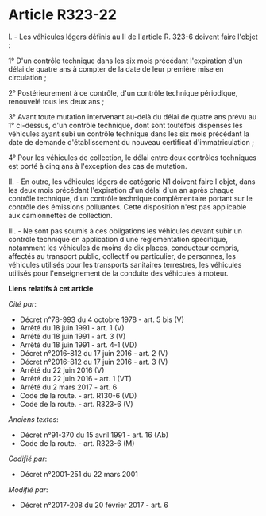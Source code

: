 # Article R323-22

I. - Les véhicules légers définis au II de l'article R. 323-6 doivent faire l'objet : 

1° D'un contrôle technique dans les six mois précédant l'expiration d'un délai de quatre ans à compter de la date de leur
première mise en circulation ; 

2° Postérieurement à ce contrôle, d'un contrôle technique périodique, renouvelé tous les deux ans ; 

3° Avant toute mutation intervenant au-delà du délai de quatre ans prévu au 1° ci-dessus, d'un contrôle technique, dont sont
toutefois dispensés les véhicules ayant subi un contrôle technique dans les six mois précédant la date de demande
d'établissement du nouveau certificat d'immatriculation ; 

4° Pour les véhicules de collection, le délai entre deux contrôles techniques est porté à cinq ans à l'exception des cas de
mutation. 

II. - En outre, les véhicules légers de catégorie N1 doivent faire l'objet, dans les deux mois précédant l'expiration d'un
délai d'un an après chaque contrôle technique, d'un contrôle technique complémentaire portant sur le contrôle des émissions
polluantes. Cette disposition n'est pas applicable aux camionnettes de collection. 

III. - Ne sont pas soumis à ces obligations les véhicules devant subir un contrôle technique en application d'une
réglementation spécifique, notamment les véhicules de moins de dix places, conducteur compris, affectés au transport public,
collectif ou particulier, de personnes, les véhicules utilisés pour les transports sanitaires terrestres, les véhicules
utilisés pour l'enseignement de la conduite des véhicules à moteur.

**Liens relatifs à cet article**

_Cité par_:

  - Décret n°78-993 du 4 octobre 1978 - art. 5 bis (V)
  - Arrêté du 18 juin 1991 - art. 1 (V)
  - Arrêté du 18 juin 1991 - art. 3 (V)
  - Arrêté du 18 juin 1991 - art. 4-1 (VD)
  - Décret n°2016-812 du 17 juin 2016 - art. 2 (V)
  - Décret n°2016-812 du 17 juin 2016 - art. 3 (V)
  - Arrêté du 22 juin 2016 (V)
  - Arrêté du 22 juin 2016 - art. 1 (VT)
  - Arrêté du 2 mars 2017 - art. 6
  - Code de la route. - art. R130-6 (VD)
  - Code de la route. - art. R323-6 (V)

_Anciens textes_:

  - Décret n°91-370 du 15 avril 1991 - art. 16 (Ab)
  - Code de la route. - art. R323-6 (M)

_Codifié par_:

  - Décret n°2001-251 du 22 mars 2001

_Modifié par_:

  - Décret n°2017-208 du 20 février 2017 - art. 6
